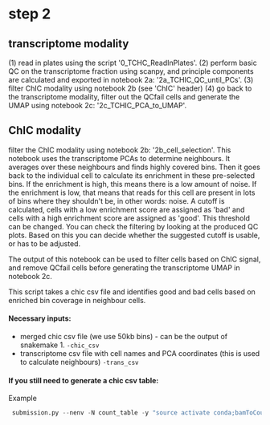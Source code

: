 # step 2

## transcriptome modality
(1) read in plates using the script '0_TCHC_ReadInPlates'. 
(2) perform basic QC on the transcriptome fraction using scanpy, and principle components are calculated and exported in notebook 2a: '2a_TCHIC_QC_until_PCs'.
(3) filter ChIC modality using notebook 2b (see 'ChIC' header)
(4) go back to the transcriptome modality, filter out the QCfail cells and generate the UMAP using notebook 2c: '2c_TCHIC_PCA_to_UMAP'.

## ChIC modality
filter the ChIC modality using notebook 2b: '2b_cell_selection'. This notebook uses the transcriptome PCAs to determine neighbours. It averages over these neighbours and finds highly covered bins. Then it goes back to the individual cell to calculate its enrichment in these pre-selected bins. If the enrichment is high, this means there is a low amount of noise. If the enrichment is low, that means that reads for this cell are present in lots of bins where they shouldn't be, in other words: noise. A cutoff is calculated, cells with a low enrichment score are assigned as 'bad' and cells with a high enrichment score are assigned as 'good'. This threshold can be  changed. You can check the filtering by looking at the produced QC plots. Based on this you can decide whether the suggested cutoff is usable, or has to be adjusted. 

The output of this notebook can be used to filter cells based on ChIC signal, and remove QCfail cells before generating the transcriptome UMAP in notebook 2c.

This script takes a chic csv file and identifies good and bad cells based on enriched bin coverage in neighbour cells. <br/>
#### Necessary inputs:
- merged chic csv file (we use 50kb bins) - can be the output of snakemake 1. `-chic_csv`
- transcriptome csv file with cell names and PCA coordinates (this is used to calculate neighbours) `-trans_csv`


#### If you still need to generate a chic csv table:
Example

```python
 submission.py --nenv -N count_table -y "source activate conda;bamToCountTable.py -bin 50_000 -minMQ 50 --noNames merged_bamfile.bam -sampleTags SM -joinedFeatureTags reference_name -binTag DS --r1only -o output.csv --dedup"
```


